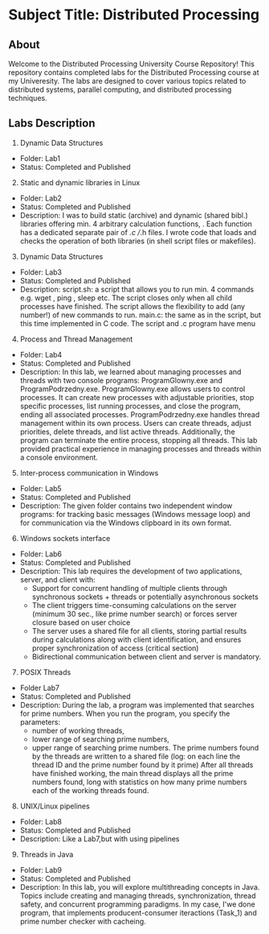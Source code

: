 # Subject Title: Distributed Processing

## About

Welcome to the Distributed Processing University Course Repository!
This repository contains completed labs for the Distributed Processing course at my Univeresity. The labs are designed to cover various topics related to distributed systems, 
parallel computing, and distributed processing techniques.



## Labs Description
1. Dynamic Data Structures
  - Folder: Lab1
  - Status: Completed and Published
2. Static and dynamic libraries in Linux
  - Folder: Lab2
  - Status: Completed and Published
  - Description: I was to build static (archive) and dynamic (shared bibl.) libraries offering min. 4 arbitrary calculation functions, . Each function has a dedicated separate pair of *.c /*.h   files. I wrote code that loads and checks the operation of both libraries (in shell script files or makefiles).
3. Dynamic Data Structures
  - Folder: Lab3
  - Status: Completed and Published
  - Description: script.sh: a script that allows you to run min. 4 commands e.g. wget , ping , sleep etc. The script closes only when all child processes have finished.
The script allows the flexibility to add (any number!) of new commands to run.
main.c: the same as in the script, but this time implemented in C code.
The script and .c program have menu
4. Process and Thread Management
  - Folder: Lab4
  - Status: Completed and Published
  - Description: In this lab, we learned about managing processes and threads with two console programs: ProgramGlowny.exe and ProgramPodrzedny.exe.
ProgramGlowny.exe allows users to control processes. It can create new processes with adjustable priorities, stop specific processes, list running processes, and close the program, ending all associated processes.
ProgramPodrzedny.exe handles thread management within its own process. Users can create threads, adjust priorities, delete threads, and list active threads. Additionally, the program can terminate the entire process, stopping all threads.
This lab provided practical experience in managing processes and threads within a console environment.
5.  Inter-process communication in Windows
  - Folder: Lab5
  - Status: Completed and Published
  - Description: The given folder contains two independent window programs: for tracking basic messages (Windows message loop) and for communication via the Windows clipboard in its own format.
6. Windows sockets interface
  - Folder: Lab6
  - Status: Completed and Published
  - Description:  This lab requires the development of two applications, server, and client with:
     - Support for concurrent handling of multiple clients through synchronous sockets + threads or potentially asynchronous sockets
     - The client triggers time-consuming calculations on the server (minimum 30 sec., like prime number search) or forces server closure based on user choice
     - The server uses a shared file for all clients, storing partial results during calculations along with client identification, and ensures proper synchronization of access (critical section)
     - Bidirectional communication between client and server is mandatory.
7. POSIX Threads
  - Folder Lab7
  - Status: Completed and Published
  - Description: During the lab, a program was implemented that searches for prime numbers. 
    When you run the program, you specify the parameters:
      - number of working threads,
      - lower range of searching prime numbers,
      - upper range of searching prime numbers.
  The prime numbers found by the threads are written to a shared file (log: on each line the thread ID and the prime number found by it prime) After all threads have finished working, the main thread displays all the prime numbers found, long with statistics on how many prime numbers each of the working threads found.
8. UNIX/Linux pipelines
  - Folder: Lab8
  - Status: Completed and Published
  - Description:  Like a Lab7,but with using pipelines
9. Threads in Java
  - Folder: Lab9
  - Status: Completed and Published
  - Description:  In this lab, you will explore multithreading concepts in Java. Topics include creating and managing threads, synchronization, thread safety, and concurrent programming paradigms. In my case, I'we done program, that implements producent-consumer iteractions (Task_1) and prime number checker with cacheing.


